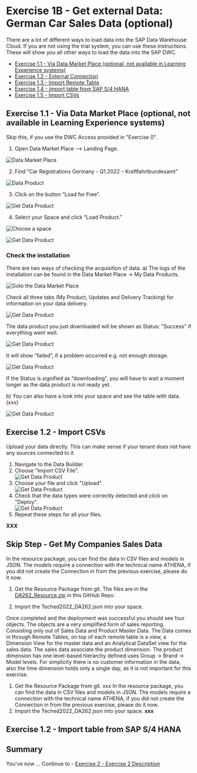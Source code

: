 # Exercise 1B - Get external Data: German Car Sales Data (optional)

There are a lot of different ways to load data into the SAP Data Warehouse Cloud. If you are not using the trial system, you can use these instructions. 
These will show you all other ways to load the data into the SAP DWC.

- [Exercise 1.1 - Via Data Market Place (optional, not available in Learning Experience systems)](#exercise-11---via-data-market-place-optional-not-available-in-learning-experience-systems)
- [Exercise 1.2 - External Connection](#exercise-12---external-connection)
- [Exercise 1.3 - Import Remote Table](#exercise-13---import-remote-table)
- [Exercise 1.4 - Import table from SAP S/4 HANA](#exercise-14---Import-table-from-SAP-S/4-HANA)
- [Exercise 1.5 - Import CSVs](#exercise-15---Import-CSVs)

## Exercise 1.1 - Via Data Market Place (optional, not available in Learning Experience systems)
Skip this, if you use the DWC Access provided in "Exercise 0".

1.	Open Data Market Place –> Landing Page.

![Data Market Place](/exercises/ex1/images/Picture2.png)

2.	Find “Car Registrations Germany - Q1.2022 – Kraftfahrtbundesamt”

![Data Product](/exercises/ex1/images/Picture3.png)

3.	Click on the button “Load for Free”.

![Get Data Product](/exercises/ex1/images/Picture4.png)

4.	Select your Space and click “Load Product.”

![Choose a space](/exercises/ex1/images/Picture5.png)

![Get Data Product](/exercises/ex1/images/Picture6.png)
  
### Check the installation 
There are two ways of checking the acquisition of data. 
a) The logs of the installation can be found in the Data Market Place -> My Data Products. 

![Goto the Data Market Place](/exercises/ex1/images/Picture7.png)

Check all three tabs (My Product, Updates and Delivery Tracking) for information on your data delivery.

![Get Data Product](/exercises/ex1/images/Picture9.png)

The data product you just downloaded will be shown as Status: "Success" if everything went well. 

![Get Data Product](/exercises/ex1/images/Picture10.png) 

It will show “failed”, if a problem occurred e.g. not enough storage. 

![Get Data Product](/exercises/ex1/images/Picture11.png)

If the Status is signified as “downloading”, you will have to wait a moment longer as the data product is not ready yet.


b) You can also have a look into your space and see the table with data. (xxx)

![Get Data Product](/exercises/ex1/images/Picture12.png)

## Exercise 1.2 - Import CSVs

Upload your data directly. This can make sense if your tenant does not have any sources connected to it. 

1. Navigate to the Data Builder.
2. Choose "Import CSV File". <br> ![Get Data Product](/exercises/ex1/images/3.png) <br>
3. Choose your file and click "Upload". <br> ![Get Data Product](/exercises/ex1/images/4.png) <br>
4. Check that the data types were correctly detected and click on "Deploy". <br> ![Get Data Product](/exercises/ex1/images/5.png) <br>
5. Repeat these steps for all your files. 

**XXX**
## Skip Step - Get My Companies Sales Data

In the resource package, you can find the data in CSV files and models in JSON. The models require a connection with the technical name ATHENA, if you did not create the Connection in from the previous exercise, please do it now.

1.	Get the Resource Package from git. The files are in the [DA262_Resource.zip](DA262_Resource.zip) in this GitHub Repo.

2.	Import the Teched2022_DA262.json into your space.

Once completed and the deployment was successful you should see four objects. 
 The objects are a very simplified form of sales reporting. Consisting only out of Sales Data and Product Master Data. The Data comes in through Remote Tables, on top of each remote table is a view, a Dimension View for the master data and an Analytical DataSet view for the sales data. The sales data associate the product dimension. The product dimension has one level-based hierarchy defined uses Group -> Brand -> Model levels. For simplicity there is no customer information in the data, also the time dimension holds only a single day, as it is not important for this exercise. 
 
1.	Get the Resource Package from git. xxx
In the resource package, you can find the data in CSV files and models in JSON. The models require a connection with the technical name ATHENA, if you did not create the Connection in from the previous exercise, please do it now.
2.	Import the Teched2022_DA262.json into your space.
**xxx**


## Exercise 1.2 - Import table from SAP S/4 HANA


## Summary

You've now ...
Continue to - [Exercise 2 - Exercise 2 Description](../ex2/README.md)
